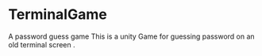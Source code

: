 # TerminalGame
A password guess game
This is a unity Game for guessing password on an old terminal screen . 

